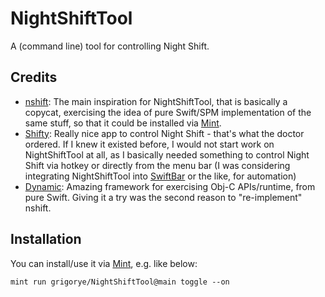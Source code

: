 # NightShiftTool

A (command line) tool for controlling Night Shift.

## Credits

-   [nshift](https://github.com/jenghis/nshift): The main inspiration for NightShiftTool, that is basically a copycat, exercising the idea of pure Swift/SPM implementation of the same stuff, so that it could be installed via [Mint](https://github.com/yonaskolb/Mint).
-   [Shifty](https://github.com/thompsonate/Shifty): Really nice app to control Night Shift - that's what the doctor ordered. If I knew it existed before, I would not start work on NightShiftTool at all, as I basically needed something to control Night Shift via hotkey or directly from the menu bar (I was considering integrating NightShiftTool into [SwiftBar](https://github.com/swiftbar/SwiftBar) or the like, for automation)
-   [Dynamic](https://github.com/mhdhejazi/Dynamic): Amazing framework for exercising Obj-C APIs/runtime, from pure Swift. Giving it a try was the second reason to "re-implement" nshift.

## Installation

You can install/use it via [Mint](https://github.com/yonaskolb/Mint), e.g. like below:

```
mint run grigorye/NightShiftTool@main toggle --on
```

